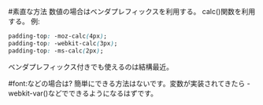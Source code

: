 #素直な方法
数値の場合はベンダプレフィックスを利用する。
calc()関数を利用する。
例:

```css
padding-top: -moz-calc(4px);
padding-top: -webkit-calc(3px);
padding-top: -ms-calc(2px);
```
ベンダプレフィックス付きでも使えるのは結構最近。

#font:などの場合は?
簡単にできる方法はないです。変数が実装されてきたら
-webkit-var()などでできるようになるはずです。
